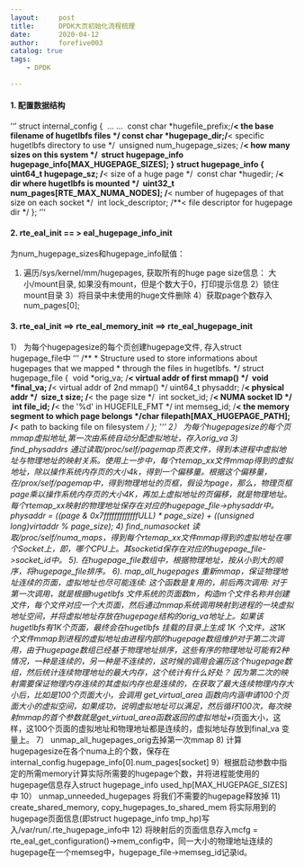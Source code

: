 ```yaml
---
layout:     post
title:      DPDK大页初始化流程梳理
date:       2020-04-12
author:     forefive003
catalog: true
tags:
    - DPDK

---
```


#### 1. 配置数据结构
’‘’
struct internal_config {
​	… …
​	const char *hugefile_prefix;/**< the base filename of hugetlbfs files */
​	const char *hugepage_dir;/**< specific hugetlbfs directory to use */
​	unsigned num_hugepage_sizes; /**< how many sizes on this system */
​	struct hugepage_info hugepage_info[MAX_HUGEPAGE_SIZES];
}
struct hugepage_info {
​	uint64_t hugepage_sz;  /**< size of a huge page */
​	const char *hugedir;   /**< dir where hugetlbfs is mounted */
​	uint32_t num_pages[RTE_MAX_NUMA_NODES];
  /**< number of hugepages of that size on each socket */
​	int lock_descriptor;   /**< file descriptor for hugepage dir */
};
‘’‘

#### 2. rte_eal_init == > eal_hugepage_info_init
为num_hugepage_sizes和hugepage_info赋值：
1) 遍历/sys/kernel/mm/hugepages, 获取所有的huge page size信息：
   大小/mount目录, 如果没有mount，但是个数大于0，打印提示信息
2）锁住mount目录
3）将目录中未使用的huge文件删除
4）获取page个数存入num_pages[0];

#### 3. rte_eal_init ==> rte_eal_memory_init ==> rte_eal_hugepage_init
1） 为每个hugepagesize的每个页创建hugepage文件, 存入struct hugepage_file中
‘’‘
/**
\* Structure used to store informations about hugepages that we mapped
\* through the files in hugetlbfs.
*/
struct hugepage_file {
​	void *orig_va;    /**< virtual addr of first mmap() */
​	void *final_va;   /**< virtual addr of 2nd mmap() */
​	uint64_t physaddr;  /**< physical addr */
​	size_t size;     /**< the page size */
​	int socket_id;    /**< NUMA socket ID */
​	int file_id;     /**< the '%d' in HUGEFILE_FMT */
​	int memseg_id;    /**< the memory segment to which page belongs */
​	char filepath[MAX_HUGEPAGE_PATH]; /**< path to backing file on filesystem */
};
’‘’
2） 为每个hugepagesize的每个页mmap虚拟地址,第一次由系统自动分配虚拟地址，存入orig_va
3)  find_physaddrs
通过读取/proc/self/pagemap页表文件，得到本进程中虚拟地址与物理地址的映射关系。使用上一步中，每个rtemap_xx文件mmap得到的虚拟地址，除以操作系统内存页的大小4k，得到一个偏移量。根据这个偏移量，在/prox/self/pagemap中，得到物理地址的页框，假设为page，那么，物理页框page乘以操作系统内存页的大小4K，再加上虚拟地址的页偏移，就是物理地址。每个rtemap_xx映射的物理地址保存在对应的hugepage_file->physaddr中。
physaddr = ((page & 0x7fffffffffffffULL) * page_size) + ((unsigned long)virtaddr % page_size);
4)  find_numasocket
读取/proc/self/numa_maps，得到每个rtemap_xx文件mmap得到的虚拟地址在哪个Socket上，即，哪个CPU上。其socketid保存在对应的hugepage_file->socket_id中。
5).  在hugepage_file数组中，根据物理地址，按从小到大的顺序，将hugepage_file排序。
6). map_all_hugepages
重新mmap，保证物理地址连续的页面，虚拟地址也尽可能连续:
这个函数是复用的，前后两次调用:
对于第一次调用，就是根据hugetlbfs 文件系统的页面数m，构造m个文件名称并创建文件，每个文件对应一个大页面，然后通过mmap系统调用映射到进程的一块虚拟地址空间，并将虚拟地址存放在hugepage结构的orig_va地址上。如果该hugetlbfs有1K个页面，最终会在hugetlbfs 挂载的目录上生成 1K 个文件，这1K 个文件mmap到进程的虚拟地址由进程内部的hugepage数组维护对于第二次调用，由于hugepage数组已经基于物理地址排序，这些有序的物理地址可能有2种情况，一种是连续的，另一种是不连续的，这时候的调用会遍历这个hugepage数组，然后统计连续物理地址的最大内存，这个统计有什么好处？
因为第二次的映射需要保证物理内存连续的其虚拟内存也是连续的，在获取了最大连续物理内存大小后，比如是100个页面大小，会调用 get_virtual_area 函数向内涵申请100个页面大小的虚拟空间，如果成功，说明虚拟地址可以满足，然后循环100次，每次映射mmap的首个参数就是get_virtual_area函数返回的虚拟地址+i*页面大小，这样，这100个页面的虚拟地址和物理地址都是连续的，虚拟地址存放到final_va 变量上。
7） unmap_all_hugepages_orig去掉第一次mmap
8)   计算hugepagesize在各个numa上的个数，保存在internal_config.hugepage_info[0].num_pages[socket]
9）根据启动参数中指定的所需memory计算实际所需要的hugepage个数，并将进程能使用的hugepage信息存入struct hugepage_info used_hp[MAX_HUGEPAGE_SIZES]中
10） unmap_unneeded_hugepages 将我们不需要的hugepage释放掉
11)  create_shared_memory, copy_hugepages_to_shared_mem
将实际用到的hugepage页面信息(即struct hugepage_info tmp_hp)写入/var/run/.rte_hugepage_info中
12)  将映射后的页面信息存入mcfg = rte_eal_get_configuration()->mem_config中，同一大小的物理地址连续的hugepage在一个memseg中，hugepage_file->memseg_id记录id。